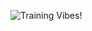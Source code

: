 ![Training Vibes!](https://images.pexels.com/photos/583846/pexels-photo-583846.jpeg?auto=compress&cs=tinysrgb&dpr=2&h=750&w=1260)

